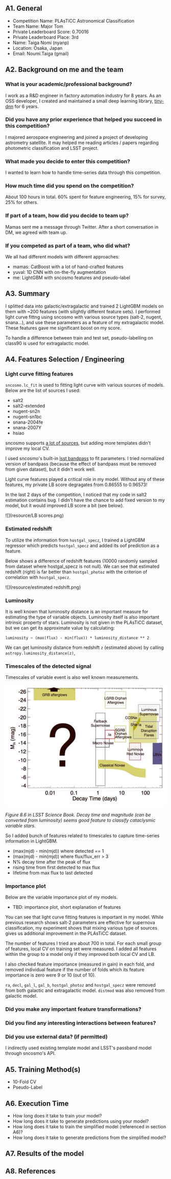 ## A1. General

- Competition Name: PLAsTiCC Astronomical Classification
- Team Name: Major Tom
- Private Leaderboard Score: 0.70016
- Private Leaderboard Place: 3rd
- Name: Taiga Nomi (nyanp)
- Location: Osaka, Japan
- Email: Noumi.Taiga  (gmail)

## A2. Background on me and the team

### What is your academic/professional background?

I work as a R&D engineer in factory automation industry for 8 years.
As an OSS developer, I created and maintained a small deep learning library,
 [tiny-dnn](https://github.com/tiny-dnn/tiny-dnn) for 6 years.

### Did you have any prior experience that helped you succeed in this competition?

I majored aerospace engineering and joined a project of developing astrometry satellite.
It may helped me reading articles / papers regarding photometric classification and LSST project.

### What made you decide to enter this competition?

I wanted to learn how to handle time-series data through this competition.

### How much time did you spend on the competition?

About 100 hours in total. 60% spent for feature engineering, 15% for survey, 25% for others.

### If part of a team, how did you decide to team up?

Mamas sent me a message through Twitter. After a short conversation in DM, we agreed with team up.

### If you competed as part of a team, who did what?
We all had different models with different approaches:

- mamas: CatBoost with a lot of hand-crafted features
- yuval: 1D CNN with on-the-fly augmentation
- me: LightGBM with sncosmo features and pseudo-label

## A3. Summary

I splitted data into galactic/extragalactic and trained 2 LightGBM models on them with ~200 features (with silightly different feature sets).
I performed light curve fittng using sncosmo with various source types (salt-2, nugent, snana…),
and use these parameters as a feature of my extragalactic model. These features gave me significant boost on my score.

To handle a difference between train and test set, pseudo-labelling on class90 is used for extragalactic model.

## A4. Features Selection / Engineering
### Light curve fitting features
`sncosmo.lc_fit` is used to fitting light curve with various sources of models. Below are the list of sources I used:

- salt2
- salt2-extended
- nugent-sn2n
- nugent-sn1bc
- snana-2004fe
- snana-2007Y
- hsiao

sncosmo supports [a lot of sources](https://sncosmo.readthedocs.io/en/v1.6.x/source-list.html), but adding more templates
 didn't improve my local CV.

I used sncosmo's built-in [lsst bandpass](https://sncosmo.readthedocs.io/en/v1.6.x/bandpass-list.html#lsst) to fit parameters.
I tried normalized version of bandpass (because the effect of bandpass must be removed from given dataset), but it didn't work well.

Light curve features played a critical role in my model. 
Without any of these features, my private LB score degragates from 0.86555 to 0.96573!

In the last 2 days of the competition, I noticed that my code in salt2 estimation contains bug. 
I didn't have the chance to add fixed version to my model, but it would improved LB score a bit (see below).

![](resource/LB scores.png)

### Estimated redshift
To utilize the information from `hostgal_specz`, I trained a LightGBM regressor which predicts `hostgal_specz` 
and added its oof prediction as a feature.

Below shows a difference of redshift features (10000 randomly sampled from dataset where hostgal_specz is not null).
We can see that estimated redshift (right) is far better than `hostgal_photoz` with the criterion of correlation with `hostgal_specz`.

![](resource/estimated redshift.png)

### Luminosity
It is well known that luminosity distance is an important measure for estimating the type of variable objects.
Luminosity itself is also important intrinsic property of stars. Luminosity is not given in the PLAsTiCC dataset, 
but we can get its approximate value by calculating:

```
luminosity ~ (max(flux) - min(flux)) * luminosity_distance ** 2
```

We can get luminosity distance from redshift `z` (estimated above) by calling `astropy.luminosity_distance(z)`,

### Timescales of the detected signal
Timescales of variable event is also well known measurements.

![](resource/LSST8.6.png)

*Figure 8.6 in LSST Science Book. Decay time and magnitude (can be converted from luminosity) seems good feature to classify cataclysmic variable stars.*

So I added bunch of features related to timescales to capture time-series information in LightGBM.

- (max(mjd) - min(mjd)) where detected == 1 
- (max(mjd) - min(mjd)) where flux/flux_err > 3 
- N% decay time after the peak of flux
- rising time from first detected to max flux
- lifetime from max flux to last detected

### Importance plot

Below are the variable importance plot of my models.

- TBD: importance plot, short explanation of features

You can see that light curve fitting features is important in my model.
While previous research shows salt-2 parameters are effective for supernova classification,
my experiment shows that mixing various type of sources gives us additional improvement in the PLAsTiCC dataset.

The number of features I tried are about 700 in total. For each small group of features, 
local CV on training set were measured. 
I added all features within the group to a model only if they improved both local CV and LB.

I also checked feature importance (measured in gain) in each fold, 
and removed individual feature if the number of folds which its feature importance is zero were 9 or 10 (out of 10).

`ra`, `decl`, `gal_l`, `gal_b`, `hostgal_photoz` and `hostgal_specz` were removed from both galactic and extragalactic model.
`distmod` was also removed from galactic model.

### Did you make any important feature transformations?

### Did you find any interesting interactions between features?

### Did you use external data? (if permitted)
I indirectly used existing template model and LSST's passband model through sncosmo's API.

## A5. Training Method(s)

- 10-Fold CV
- Pseudo-Label

## A6. Execution Time

- How long does it take to train your model?
- How long does it take to generate predictions using your model?
- How long does it take to train the simplified model (referenced in section A6)?
- How long does it take to generate predictions from the simplified model?

## A7. Results of the model

## A8. References
